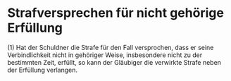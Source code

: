 # Strafversprechen für nicht gehörige Erfüllung

(1) Hat der Schuldner die Strafe für den Fall versprochen, dass er seine Verbindlichkeit nicht in gehöriger Weise, insbesondere nicht zu der bestimmten Zeit, erfüllt, so kann der Gläubiger die verwirkte Strafe neben der Erfüllung verlangen.